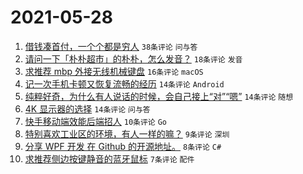 # 2021-05-28

1. [借钱凑首付，一个个都是穷人](https://www.v2ex.com/t/779723) `38条评论` `问与答`
1. [请问一下「朴朴超市」的朴朴，怎么发音？](https://www.v2ex.com/t/779730) `18条评论` `发音`
1. [求推荐 mbp 外接无线机械键盘](https://www.v2ex.com/t/779720) `16条评论` `macOS`
1. [记一次手机卡顿又恢复流畅的经历](https://www.v2ex.com/t/779766) `14条评论` `Android`
1. [纯粹好奇，为什么有人说话的时候，会自己接上“对”“嗯”](https://www.v2ex.com/t/779733) `14条评论` `随想`
1. [4K 显示器的选择](https://www.v2ex.com/t/779716) `14条评论` `问与答`
1. [快手移动端效能后端招人](https://www.v2ex.com/t/779777) `10条评论` `Go`
1. [特别喜欢工业区的环境，有人一样的嘛？](https://www.v2ex.com/t/779727) `9条评论` `深圳`
1. [分享 WPF 开发 在 Github 的开源地址。](https://www.v2ex.com/t/779747) `8条评论` `C#`
1. [求推荐侧边按键静音的蓝牙鼠标](https://www.v2ex.com/t/779762) `7条评论` `配件`
